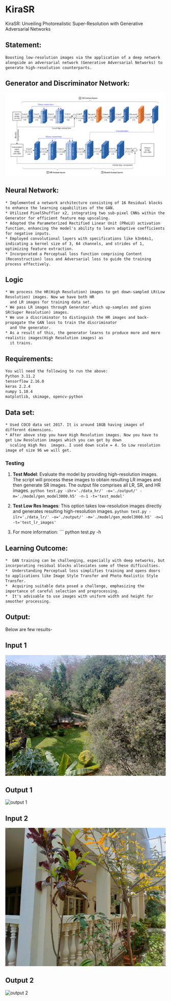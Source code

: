 # KiraSR
KiraSR: Unveiling Photorealistic Super-Resolution with Generative Adversarial Networks


##  Statement:
    Boosting low-resolution images via the application of a deep network alongside an adversarial network (Generative Adversarial Networks) to generate high-resolution counterparts.

## Generator and Discriminator Network:
    
![Network](./img/network.jpg)
    
## Neural Network:
    * Implemented a network architecture consisting of 16 Residual blocks to enhance the learning capabilities of the GAN.
    * Utilized PixelShuffler x2, integrating two sub-pixel CNNs within the Generator for efficient feature map upscaling.
    * Adopted the Parameterized Rectified Linear Unit (PReLU) activation function, enhancing the model's ability to learn adaptive coefficients for negative inputs.
    * Employed convolutional layers with specifications like k3n64s1, indicating a kernel size of 3, 64 channels, and strides of 1, optimizing feature extraction.
    * Incorporated a Perceptual loss function comprising Content (Reconstruction) loss and Adversarial loss to guide the training process effectively.



## Logic

    * We process the HR(High Resolution) images to get down-sampled LR(Low Resolution) images. Now we have both HR 
      and LR images for training data set.
    * We pass LR images through Generator which up-samples and gives SR(Super Resolution) images.
    * We use a discriminator to distinguish the HR images and back-propagate the GAN loss to train the discriminator
      and the generator.
    * As a result of this, the generator learns to produce more and more realistic images(High Resolution images) as 
      it trains.
    

## Requirements:

    You will need the following to run the above:
    Python 3.11.2
    tensorflow 2.16.0
    keras 2.2.4
    numpy 1.10.4
    matplotlib, skimage, opencv-python
    
    
## Data set:

    * Used COCO data set 2017. It is around 18GB having images of different dimensions.
    * After above step you have High Resolution images. Now you have to get Low Resolution images which you can get by down 
      scaling High Res  images. I used down scale = 4. So Low resolution image of size 96 we will get.
      
      
 ### Testing
1. **Test Model**: Evaluate the model by providing high-resolution images. The script will process these images to obtain resulting LR images and then generate SR images. The     output file comprises all LR, SR, and HR images.
        ```
        python test.py -ihr='./data_hr/' -o='./output/' -m='./model/gen_model3000.h5' -n-1 -t='test_model'
        ```
 
2. **Test Low Res Images**: This option takes low-resolution images directly and generates resulting high-resolution images.
        ```
        python test.py -ilr='./data_lr/' -o='./output/' -m='./model/gen_model3000.h5' -n=1 -t='test_lr_images'
        ```
 
 3. For more information:
           ```
        python test.py -h
          
               
## Learning Outcome:

    *  GAN training can be challenging, especially with deep networks, but incorporating residual blocks alleviates some of these difficulties.
    *  Understanding Perceptual loss simplifies training and opens doors to applications like Image Style Transfer and Photo Realistic Style Transfer.
    *  Acquiring suitable data posed a challenge, emphasizing the importance of careful selection and preprocessing.
    *  It's advisable to use images with uniform width and height for smoother processing.

## Output:

Below are few results-
## Input 1
![input 1](./output/input1.jpeg) 
## Output 1
![output 1](./output/output1.jpg)
## Input 2
![input 2](./output/input2.jpeg) 
## Output 2 
![output 2](./output/output2.jpg) 
